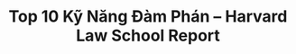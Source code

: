 ---
title: Top 10 Kỹ Năng Đàm Phán – Harvard Law School Report
redirect_to: 'https://simplereads.online/blog/top-10-ky-nang-dam-phan-harvard-law-school-report'
---